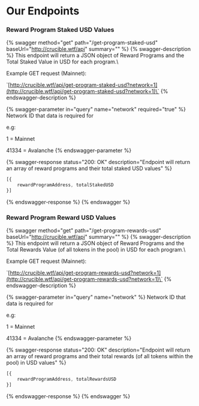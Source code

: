 # Our Endpoints

### Reward Program Staked USD Values

{% swagger method="get" path="/get-program-staked-usd" baseUrl="http://crucible.wtf/api" summary="" %}
{% swagger-description %}
This endpoint will return a JSON object of Reward Programs and the Total Staked Value in USD for each program.\


Example GET request (Mainnet):

\`[http://crucible.wtf/api/get-program-staked-usd?network=1](http://crucible.wtf/api/get-program-staked-usd?network=1)\`
{% endswagger-description %}

{% swagger-parameter in="query" name="network" required="true" %}
Network ID that data is required for



e.g:

1 = Mainnet

41334 = Avalanche
{% endswagger-parameter %}

{% swagger-response status="200: OK" description="Endpoint will return an array of reward programs and their total staked USD values" %}
```javascript
[{
    rewardProgramAddress, totalStakedUSD
}]
```
{% endswagger-response %}
{% endswagger %}

### Reward Program Reward USD Values

{% swagger method="get" path="/get-program-rewards-usd" baseUrl="http://crucible.wtf/api" summary="" %}
{% swagger-description %}
This endpoint will return a JSON object of Reward Programs and the Total Rewards Value (of all tokens in the pool) in USD for each program.\


Example GET request (Mainnet):

\`[http://crucible.wtf/api/get-program-rewards-usd?network=1](http://crucible.wtf/api/get-program-rewards-usd?network=1)\`
{% endswagger-description %}

{% swagger-parameter in="query" name="network" %}
Network ID that data is required for



e.g:

1 = Mainnet

41334 = Avalanche
{% endswagger-parameter %}

{% swagger-response status="200: OK" description="Endpoint will return an array of reward programs and their total rewards (of all tokens within the pool) in USD values" %}
```javascript
[{
    rewardProgramAddress, totalRewardsUSD
}]
```
{% endswagger-response %}
{% endswagger %}
